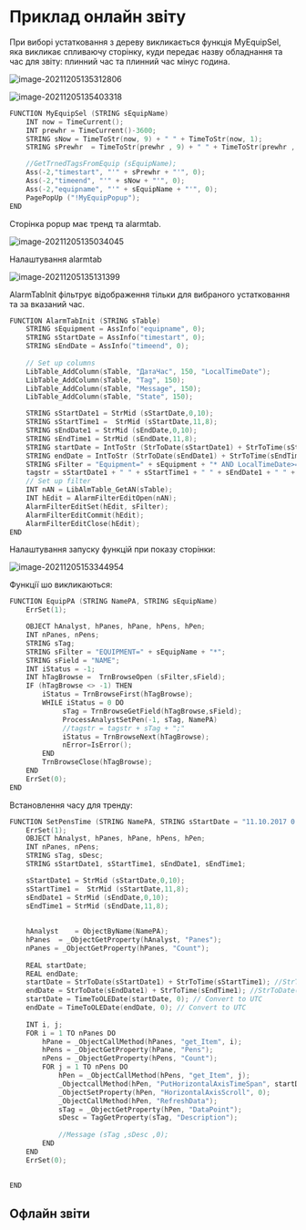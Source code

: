 # Приклад онлайн звіту

При виборі устатковання з дереву викликається функція MyEquipSel, яка викликає спливаючу сторінку, куди передає назву обладнання та час для звіту: плинний час та плинний час мінус година. 

![image-20211205135312806](media/image-20211205135312806.png)

![image-20211205135403318](media/image-20211205135403318.png)

```c
FUNCTION MyEquipSel (STRING sEquipName)
	INT now = TimeCurrent();
	INT prewhr = TimeCurrent()-3600;
	STRING sNow = TimeToStr(now, 9) + " " + TimeToStr(now, 1);
	STRING sPrewhr  = TimeToStr(prewhr , 9) + " " + TimeToStr(prewhr , 1); 

	//GetTrnedTagsFromEquip (sEquipName);
	Ass(-2,"timestart", "'" + sPrewhr + "'", 0);
	Ass(-2,"timeend", "'" + sNow + "'", 0);
	Ass(-2,"equipname", "'" + sEquipName + "'", 0);
	PagePopUp ("!MyEquipPopup");
END
```

Сторінка popup має тренд та alarmtab. 

![image-20211205135034045](media/image-20211205135034045.png)

Налаштування alarmtab

![image-20211205135131399](media/image-20211205135131399.png)

AlarmTabInit фільтрує відображення тільки для вибраного устатковання та за вказаний час. 

```c
FUNCTION AlarmTabInit (STRING sTable)
	STRING sEquipment = AssInfo("equipname", 0);
	STRING sStartDate = AssInfo("timestart", 0);
	STRING sEndDate = AssInfo("timeend", 0);	
	
	// Set up columns
	LibTable_AddColumn(sTable, "ДатаЧас", 150, "LocalTimeDate");
	LibTable_AddColumn(sTable, "Tag", 150);
	LibTable_AddColumn(sTable, "Message", 150);
	LibTable_AddColumn(sTable, "State", 150);

	STRING sStartDate1 = StrMid (sStartDate,0,10);   
	STRING sStartTime1 =  StrMid (sStartDate,11,8);
	STRING sEndDate1 = StrMid (sEndDate,0,10);
	STRING sEndTime1 = StrMid (sEndDate,11,8);	
	STRING startDate = IntToStr (StrToDate(sStartDate1) + StrToTime(sStartTime1)); 
	STRING endDate = IntToStr (StrToDate(sEndDate1) + StrToTime(sEndTime1));
	STRING sFilter = "Equipment=" + sEquipment + "* AND LocalTimeDate>=" + startDate + " AND LocalTimeDate<" +  endDate + ";";
	tagstr = sStartDate1 + " " + sStartTime1 + " " + sEndDate1 + " " + sEndTime1 ; 
	// Set up filter
	INT nAN = LibAlmTable_GetAN(sTable);
	INT hEdit = AlarmFilterEditOpen(nAN);
	AlarmFilterEditSet(hEdit, sFilter);
	AlarmFilterEditCommit(hEdit);
	AlarmFilterEditClose(hEdit);
END
```

Налаштування запуску функцій при показу сторінки:

![image-20211205153344954](media/image-20211205153344954.png)

Функції шо викликаються:

```c
FUNCTION EquipPA (STRING NamePA, STRING sEquipName)
	ErrSet(1);

	OBJECT hAnalyst, hPanes, hPane, hPens, hPen;
	INT nPanes, nPens;
	STRING sTag;    
	STRING sFilter = "EQUIPMENT=" + sEquipName + "*";
    STRING sField = "NAME";
    INT iStatus = -1;
    INT hTagBrowse =  TrnBrowseOpen (sFilter,sField);
    IF (hTagBrowse <> -1) THEN
        iStatus = TrnBrowseFirst(hTagBrowse);
        WHILE iStatus = 0 DO
             sTag = TrnBrowseGetField(hTagBrowse,sField);
             ProcessAnalystSetPen(-1, sTag, NamePA)
             //tagstr = tagstr + sTag + ";" 
             iStatus = TrnBrowseNext(hTagBrowse);
             nError=IsError();
        END
        TrnBrowseClose(hTagBrowse);
    END  
    ErrSet(0);
END 
```

Встановлення часу для тренду:

```c
FUNCTION SetPensTime (STRING NamePA, STRING sStartDate = "11.10.2017 0:30:00", STRING sEndDate = "11.10.2017 23:30:00" )
	ErrSet(1);
	OBJECT hAnalyst, hPanes, hPane, hPens, hPen;
	INT nPanes, nPens;
	STRING sTag, sDesc;
	STRING sStartDate1, sStartTime1, sEndDate1, sEndTime1;

	sStartDate1 = StrMid (sStartDate,0,10);   
	sStartTime1 =  StrMid (sStartDate,11,8);
	sEndDate1 = StrMid (sEndDate,0,10);
	sEndTime1 = StrMid (sEndDate,11,8);
	
	              
	hAnalyst	= ObjectByName(NamePA);
	hPanes	= _ObjectGetProperty(hAnalyst, "Panes");
	nPanes = _ObjectGetProperty(hPanes, "Count");
	
	REAL startDate;
	REAL endDate;	
	startDate = StrToDate(sStartDate1) + StrToTime(sStartTime1); //StrToDate("11.10.2017") + StrToTime("0:30:00");
	endDate = StrToDate(sEndDate1) + StrToTime(sEndTime1); //StrToDate("11.10.2017") + StrToTime("23:00:00");
	startDate = TimeToOLEDate(startDate, 0); // Convert to UTC
	endDate = TimeToOLEDate(endDate, 0); // Convert to UTC
		
	INT i, j;
	FOR i = 1 TO nPanes DO
		hPane = _ObjectCallMethod(hPanes, "get_Item", i);
		hPens = _ObjectGetProperty(hPane, "Pens");
		nPens = _ObjectGetProperty(hPens, "Count");
		FOR j = 1 TO nPens DO
			hPen = _ObjectCallMethod(hPens, "get_Item", j);
			_ObjectcallMethod(hPen, "PutHorizontalAxisTimeSpan", startDate, 0, endDate, 0);
			_ObjectSetProperty(hPen, "HorizontalAxisScroll", 0);
			_ObjectCallMethod(hPen, "RefreshData");
			sTag = _ObjectGetProperty(hPen, "DataPoint");
			sDesc = TagGetProperty(sTag, "Description");
			
			//Message (sTag ,sDesc ,0);			
		END
	END	
	ErrSet(0);	
	

END
```

## Офлайн звіти

